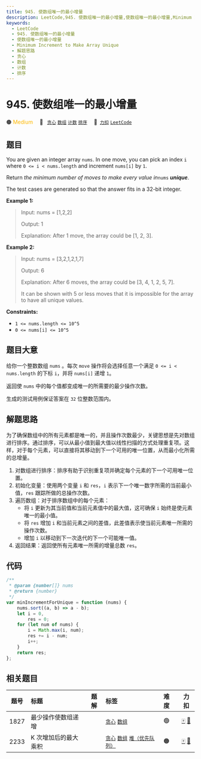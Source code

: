 ```yaml
---
title: 945. 使数组唯一的最小增量
description: LeetCode,945. 使数组唯一的最小增量,使数组唯一的最小增量,Minimum Increment to Make Array Unique,解题思路,贪心,数组,计数,排序
keywords:
  - LeetCode
  - 945. 使数组唯一的最小增量
  - 使数组唯一的最小增量
  - Minimum Increment to Make Array Unique
  - 解题思路
  - 贪心
  - 数组
  - 计数
  - 排序
---
```


# 945. 使数组唯一的最小增量

🟠 <font color=#ffb800>Medium</font>&emsp; 🔖&ensp; [`贪心`](/tag/greedy.md) [`数组`](/tag/array.md) [`计数`](/tag/counting.md) [`排序`](/tag/sorting.md)&emsp; 🔗&ensp;[`力扣`](https://leetcode.cn/problems/minimum-increment-to-make-array-unique) [`LeetCode`](https://leetcode.com/problems/minimum-increment-to-make-array-unique)

## 题目

You are given an integer array `nums`. In one move, you can pick an index `i`
where `0 <= i < nums.length` and increment `nums[i]` by `1`.

Return _the minimum number of moves to make every value in_`nums`
_**unique**_.

The test cases are generated so that the answer fits in a 32-bit integer.

**Example 1:**

> Input: nums = [1,2,2]
>
> Output: 1
>
> Explanation: After 1 move, the array could be [1, 2, 3].

**Example 2:**

> Input: nums = [3,2,1,2,1,7]
>
> Output: 6
>
> Explanation: After 6 moves, the array could be [3, 4, 1, 2, 5, 7].
>
> It can be shown with 5 or less moves that it is impossible for the array to have all unique values.

**Constraints:**

- `1 <= nums.length <= 10^5`
- `0 <= nums[i] <= 10^5`

## 题目大意

给你一个整数数组 `nums` 。每次 `move` 操作将会选择任意一个满足 `0 <= i < nums.length` 的下标 `i`，并将 `nums[i]` 递增 `1`。

返回使 `nums` 中的每个值都变成唯一的所需要的最少操作次数。

生成的测试用例保证答案在 `32` 位整数范围内。

## 解题思路

为了确保数组中的所有元素都是唯一的，并且操作次数最少，关键思想是先对数组进行排序。通过排序，可以从最小值到最大值以线性扫描的方式处理重复项。这样，对于每个元素，可以直接将其移动到下一个可用的唯一位置，从而最小化所需的总增量。

1. 对数组进行排序：排序有助于识别重复项并确定每个元素的下一个可用唯一位置。
2. 初始化变量：使用两个变量 `i` 和 `res`，`i` 表示下一个唯一数字所需的当前最小值，`res` 跟踪所做的总操作次数。
3. 遍历数组：对于排序数组中的每个元素：
   - 将 `i` 更新为其当前值和当前元素值中的最大值，这可确保 `i` 始终是使元素唯一的最小值。
   - 将 `res` 增加 `i` 和当前元素之间的差值，此差值表示使当前元素唯一所需的操作次数。
   - 增加 `i` 以移动到下一次迭代的下一个可能唯一值。
4. 返回结果：返回使所有元素唯一所需的增量总数 `res`。

## 代码

```javascript
/**
 * @param {number[]} nums
 * @return {number}
 */
var minIncrementForUnique = function (nums) {
	nums.sort((a, b) => a - b);
	let i = 0,
		res = 0;
	for (let num of nums) {
		i = Math.max(i, num);
		res += i - num;
		i++;
	}
	return res;
};
```

## 相关题目

<!-- prettier-ignore -->
| 题号 | 标题 | 题解 | 标签 | 难度 | 力扣 |
| :------: | :------ | :------: | :------ | :------ | :------: |
| 1827 | 最少操作使数组递增 |  |  [`贪心`](/tag/greedy.md) [`数组`](/tag/array.md) | 🟢 | [🀄️](https://leetcode.cn/problems/minimum-operations-to-make-the-array-increasing) [🔗](https://leetcode.com/problems/minimum-operations-to-make-the-array-increasing) |
| 2233 | K 次增加后的最大乘积 |  |  [`贪心`](/tag/greedy.md) [`数组`](/tag/array.md) [`堆（优先队列）`](/tag/heap-priority-queue.md) | 🟠 | [🀄️](https://leetcode.cn/problems/maximum-product-after-k-increments) [🔗](https://leetcode.com/problems/maximum-product-after-k-increments) |